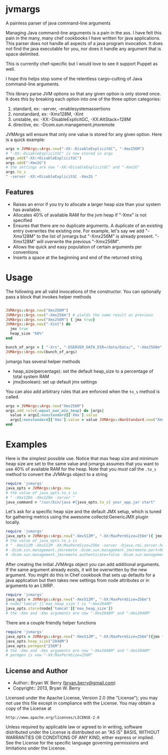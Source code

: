 jvmargs
=======

A painless parser of java command-line arguments

Managing Java command-line arguments is a pain in the ass. I have
felt this pain in the many, many chef cookbooks I have written for
java applications. This parser does not handle all aspects of a java
program invocation. It does not find the java executable for you, nor
does it handle any argument that is space delimited.

This is currently chef-specific but I would love to see it support
Puppet as well.

I hope this helps stop some of the relentless cargo-culting of Java
command-line arguments.

This library parse JVM options so that any given option is only stored
once. It does this by breaking each option into one of the three
option categories:

1. standard, ex: -server, -enablesystemassertions
2. nonstandard, ex: -Xmx128M, -Xint
3. unstable, ex: -XX:-DisableExplicitGC, -XX:AltStack=128M
4. directive, ex: -Dcom.sun.management.jmxremote

JVMArgs will ensure that only one value is stored for any given
option. Here is a quick example:

```Ruby
args = JVMArgs::Args.new("-XX:-DisableExplicitGC", "-Xmx256M")
# "-XX:-DisableExplicitGC" is now stored in args
args.add("-XX:+DisableExplicitGC")
args.add("-Xmx2G")
# the settings are now "-XX:+DisableExplicitGC" and "-Xmx2G"
args.to_s
" -server -XX:+DisableExplicitGC -Xmx2G "
```

Features
--------

* Raises an error if you try to allocate a larger heap
  size than your system has available.
* Allocates 40% of available RAM for the jvm heap if "-Xmx" is not specified
* Ensures that there are no duplicate arguments. A duplicate of an
  existing entry overwrites the existing one. For example, let's say
  we add  "-Xmx128M" to the list of jvmargs but "-Xmx256M" is already
  present. "-Xmx128M" will overwrite the previous "-Xmx256M". 
* Allows the quick and easy population of certain arguments per conventions
* Inserts a space at the beginning and end of the returned string


Usage
=====

The following are all valid invocations of the constructor. You can
optionally pass a block that invokes helper methods

```Ruby

JVMArgs::Args.new("Xmx256M")
JVMArgs::Args.new("-Xmx256m") # yields the same result as previous
JVMArgs::Args.new("Xmx256M") { jmx true}
JVMArgs::Args.new("-Xint") do 
  jmx true 
  heap_size "60%" 
end

bunch_of_args = [ "-Xrs", "-DSERVER_DATA_DIR=/data/Data/", "-Xmx2560m", "-Xms2560m" ]
JVMArgs::Args.new(bunch_of_args)
```

jvmargs has several helper methods

* heap_size(percentage): set the default heap_size to a percentage of total system RAM
* jmx(boolean): set up default jmx settings

You can also add arbitrary rules that are enforced when the `to_s`
method is called. 

```Ruby
args = JVMArgs::Args.new("Xmx256M")
args.add_rule(:equal_max_min_heap) do |args|
  value = args[:nonstandard]['Xmx'].value
  args[:nonstandard]['Xms'].value = value JVMArgs::NonStandard.new("Xms#{value}")
end
```

Examples
========

Here is the simplest possible use. Notice that max heap size and
minimum heap size are set to the same value and jvmargs assumes that
you want to use 40% of available RAM for the heap. Note that you
_must_ call the `.to_s` method to convert the JVMArgs object to a string

```Ruby
require 'jvmargs'
java_opts = JVMArgs::Args.new
# the value of java_opts.to_s is
# " -Xmx128m -Xms128m -server "
java_command = "/usr/bin/java #{java_opts.to_s} your_app.jar start"
```

Let's ask for a specific heap size and the default JMX setup, which is
tuned for gathering metrics using the awesome collectd:GenericJMX
plugin locally.

```Ruby
require 'jvmargs'
java_opts = JVMArgs::Args.new("-Xmx512M", "-XX:MaxPermSize=256m"){ jmx  true} 
# the value of java_opts.to_s is
# " -Xmx512M -Xms512M -XX:MaxPermSize=256m -server -Djava.rmi.server.hostname=127.0.0.1 \
# -Dcom.sun.management.jmxremote -Dcom.sun.management.jmxremote.port=9000 \
# -Dcom.sun.management.jmxremote.authenticate=false -Dcom.sun.management.jmxremote.ssl=false "
```

After creating the initial JVMArgs object you can add additional
arguments. If the same argument already exists, it will be overwritten
by the new argument. You might do this in Chef cookbook that sets up
defaults for a java application but then takes new settings from node
attributes or in arguments to an LWRP.

```Ruby
require 'jvmargs'
java_opts = JVMArgs::Args.new("-Xmx512M", "-XX:MaxPermSize=256m")
# node['tomcat']['max_heap_size'] is "-Xmx2048M"
java_opts.store(node['tomcat']['max_heap_size'])
# the -Xmx and -Xms arguments are now "-Xmx2048M" and "-Xms2048M"
```

There are a couple friendly helper functions

```Ruby
require 'jvmargs'
java_opts = JVMArgs::Args.new("-Xmx512M", "-XX:MaxPermSize=256m"){jmx true} 
java_opts.heap_size("2048M")
java_opts.permgen("256M")
# the -Xmx and -Xms arguments are now "-Xmx2048M" and "-Xms2048M"
# permgen is now "-XX:MaxPermSize=256M"
```

## License and Author

- Author::                Bryan W. Berry (<bryan.berry@gmail.com>)
- Copyright::             2013, Bryan W. Berry


Licensed under the Apache License, Version 2.0 (the "License");
you may not use this file except in compliance with the License.
You may obtain a copy of the License at

    http://www.apache.org/licenses/LICENSE-2.0

Unless required by applicable law or agreed to in writing, software
distributed under the License is distributed on an "AS IS" BASIS,
WITHOUT WARRANTIES OR CONDITIONS OF ANY KIND, either express or implied.
See the License for the specific language governing permissions and
limitations under the License.
